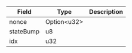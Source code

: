 | Field     | Type              | Description |
| --------- | ----------------- | ----------- |
| nonce     | Option&lt;u32&gt; |             |
| stateBump | u8                |             |
| idx       | u32               |             |
